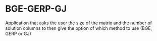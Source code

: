 # BGE-GERP-GJ
Application that asks the user the size of the matrix and the number of solution columns to then give 
the option of which method to use (BGE, GERP or GJ)
